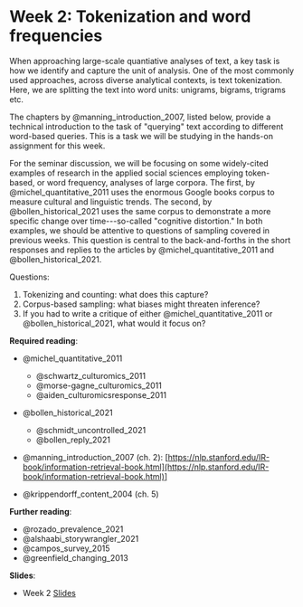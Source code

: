 # Week 2: Tokenization and word frequencies

When approaching large-scale quantiative analyses of text, a key task is how we identify and capture the unit of analysis. One of the most commonly used approaches, across diverse analytical contexts, is text tokenization. Here, we are splitting the text into word units: unigrams, bigrams, trigrams etc. 

The chapters by @manning_introduction_2007, listed below, provide a technical introduction to the task of "querying" text according to different word-based queries. This is a task we will be studying in the hands-on assignment for this week. 

For the seminar discussion, we will be focusing on some widely-cited examples of research in the applied social sciences employing token-based, or word frequency, analyses of large corpora. The first, by @michel_quantitative_2011 uses the enormous Google books corpus to measure cultural and linguistic trends. The second, by @bollen_historical_2021 uses the same corpus to demonstrate a more specific change over time---so-called "cognitive distortion." In both examples, we should be attentive to questions of sampling covered in previous weeks. This question is central to the back-and-forths in the short responses and replies to the articles by @michel_quantitative_2011 and @bollen_historical_2021.   

Questions:

1. Tokenizing and counting: what does this capture?
2. Corpus-based sampling: what biases might threaten inference?
3. If you had to write a critique of either @michel_quantitative_2011 or @bollen_historical_2021, what would it focus on?

**Required reading**:

- @michel_quantitative_2011
  - @schwartz_culturomics_2011
  - @morse-gagne_culturomics_2011
  - @aiden_culturomicsresponse_2011
  
- @bollen_historical_2021
  - @schmidt_uncontrolled_2021
  - @bollen_reply_2021
  
- @manning_introduction_2007 (ch. 2): [https://nlp.stanford.edu/IR-book/information-retrieval-book.html](https://nlp.stanford.edu/IR-book/information-retrieval-book.html)]
- @krippendorff_content_2004 (ch. 5)

**Further reading**:

- @rozado_prevalence_2021
- @alshaabi_storywrangler_2021
- @campos_survey_2015
- @greenfield_changing_2013

**Slides**:

- Week 2 [Slides](https://docs.google.com/presentation/d/1EB8l2R3aDnfabpx23qKq-dH-6HehfgDqC9n1Pc90jN8/edit?usp=sharing)

